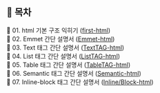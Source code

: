 ## 🤖 목차
📃 01. html 기본 구조 익히기 ([first-html](https://github.com/hyedi3x/html-css/blob/main/html/01.Basic-html/README.md)) <br>
📃 02. Emmet 간단 설명서 ([Emmet-html](https://github.com/hyedi3x/html-css/blob/main/html/02.Emmet/README.md)) <br>
📃 03. Text 태그 간단 설명서 ([TextTAG-html](https://github.com/hyedi3x/html-css/blob/main/html/03.Text-tag/README.md)) <br>
📃 04. List 태그 간단 설명서 ([ListTAG-html](https://github.com/hyedi3x/html-css/blob/main/html/04.List-tag/README.md)) <br>
📃 05. Table 태그 간단 설명서 ([TableTAG-html](https://github.com/hyedi3x/html-css/blob/main/html/05.Table-tag/README.md)) <br>
📃 06. Semantic 태그 간단 설명서 ([Semantic-html](https://github.com/hyedi3x/html-css/blob/main/html/06.Semantic-tag/README.md)) <br>
📃 07. Inline-block 태그 간단 설명서 ([Inline/Block-html](https://github.com/hyedi3x/html-css/blob/main/html/07.Inline-Block/README.md)) <br>